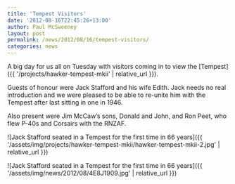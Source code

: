 ```yaml
---
title: 'Tempest Visitors'
date: '2012-08-16T22:45:26+13:00'
author: Paul McSweeney
layout: post
permalink: /news/2012/08/16/tempest-visitors/
categories: news
---
```


A big day for us all on Tuesday with visitors coming in to view the [Tempest]({{ '/projects/hawker-tempest-mkii' | relative_url }}). 

Guests of honour were Jack Stafford and his wife Edith. Jack needs no real introduction and we were pleased to be able to re-unite him with the Tempest after last sitting in one in 1946. 

Also present were Jim McCaw’s sons, Donald and John, and Ron Peet, who flew P-40s and Corsairs with the RNZAF.

![Jack Stafford seated in a Tempest for the first time in 66 years]({{ '/assets/img/projects/hawker-tempest-mkii/hawker-tempest-mkii-2.jpg' | relative_url }})

![Jack Stafford seated in a Tempest for the first time in 66 years]({{ '/assets/img/news/2012/08/4E8J1909.jpg' | relative_url }})
